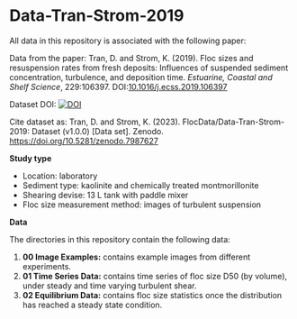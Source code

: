 # Data-Tran-Strom-2019
All data in this repository is associated with the following paper:

Data from the paper: Tran, D. and Strom, K. (2019). Floc sizes and resuspension rates from fresh deposits: Influences of suspended sediment concentration, turbulence, and deposition time. *Estuarine, Coastal and Shelf Science*, 229:106397. DOI:[10.1016/j.ecss.2019.106397](https://doi.org/10.1016/j.ecss.2019.106397)

Dataset DOI: [![DOI](https://zenodo.org/badge/DOI/10.5281/zenodo.7987627.svg)](https://doi.org/10.5281/zenodo.7987627)

Cite dataset as: Tran, D. and Strom, K. (2023). FlocData/Data-Tran-Strom-2019: Dataset (v1.0.0) [Data set]. Zenodo. https://doi.org/10.5281/zenodo.7987627

__Study type__
- Location: laboratory
- Sediment type: kaolinite and chemically treated montmorillonite
- Shearing devise: 13 L tank with paddle mixer
- Floc size measurement method: images of turbulent suspension

__Data__

The directories in this repository contain the following data:
1. __00 Image Examples:__ contains example images from different experiments.
2. __01 Time Series Data:__ contains time series of floc size D50 (by volume), under steady and time varying turbulent shear.
3. __02 Equilibrium Data:__ contains floc size statistics once the distribution has reached a steady state condition.
